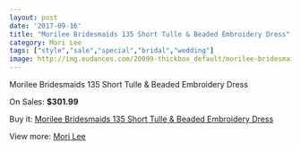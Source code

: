 ```yaml
---
layout: post
date: '2017-09-16'
title: "Morilee Bridesmaids 135 Short Tulle & Beaded Embroidery Dress"
category: Mori Lee
tags: ["style","sale","special","bridal","wedding"]
image: http://img.eudances.com/20099-thickbox_default/morilee-bridesmaids-135-short-tulle-beaded-embroidery-dress.jpg
---
```

Morilee Bridesmaids 135 Short Tulle & Beaded Embroidery Dress

On Sales: **$301.99**
<a href="https://www.eudances.com/en/mori-lee/6019-morilee-bridesmaids-135-short-tulle-beaded-embroidery-dress.html"><amp-img layout="responsive" width="600" height="600" src="//img.eudances.com/20099-thickbox_default/morilee-bridesmaids-135-short-tulle-beaded-embroidery-dress.jpg" alt="Morilee Bridesmaids 135 Short Tulle & Beaded Embroidery Dress 0" /></a>
<a href="https://www.eudances.com/en/mori-lee/6019-morilee-bridesmaids-135-short-tulle-beaded-embroidery-dress.html"><amp-img layout="responsive" width="600" height="600" src="//img.eudances.com/20101-thickbox_default/morilee-bridesmaids-135-short-tulle-beaded-embroidery-dress.jpg" alt="Morilee Bridesmaids 135 Short Tulle & Beaded Embroidery Dress 1" /></a>
<a href="https://www.eudances.com/en/mori-lee/6019-morilee-bridesmaids-135-short-tulle-beaded-embroidery-dress.html"><amp-img layout="responsive" width="600" height="600" src="//img.eudances.com/20100-thickbox_default/morilee-bridesmaids-135-short-tulle-beaded-embroidery-dress.jpg" alt="Morilee Bridesmaids 135 Short Tulle & Beaded Embroidery Dress 2" /></a>

Buy it: [Morilee Bridesmaids 135 Short Tulle & Beaded Embroidery Dress](https://www.eudances.com/en/mori-lee/6019-morilee-bridesmaids-135-short-tulle-beaded-embroidery-dress.html "Morilee Bridesmaids 135 Short Tulle & Beaded Embroidery Dress")

View more: [Mori Lee](https://www.eudances.com/en/65-mori-lee "Mori Lee")